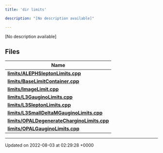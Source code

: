 ```yaml
---
title: 'dir limits'

description: "[No description available]"

---
```







[No description available]

## Files

| Name           |
| -------------- |
| **[limits/ALEPHSleptonLimits.cpp](/documentation/code/colliderbit_development/files/alephsleptonlimits_8cpp/#file-alephsleptonlimits.cpp)**  |
| **[limits/BaseLimitContainer.cpp](/documentation/code/colliderbit_development/files/baselimitcontainer_8cpp/#file-baselimitcontainer.cpp)**  |
| **[limits/ImageLimit.cpp](/documentation/code/colliderbit_development/files/imagelimit_8cpp/#file-imagelimit.cpp)**  |
| **[limits/L3GauginoLimits.cpp](/documentation/code/colliderbit_development/files/l3gauginolimits_8cpp/#file-l3gauginolimits.cpp)**  |
| **[limits/L3SleptonLimits.cpp](/documentation/code/colliderbit_development/files/l3sleptonlimits_8cpp/#file-l3sleptonlimits.cpp)**  |
| **[limits/L3SmallDeltaMGauginoLimits.cpp](/documentation/code/colliderbit_development/files/l3smalldeltamgauginolimits_8cpp/#file-l3smalldeltamgauginolimits.cpp)**  |
| **[limits/OPALDegenerateCharginoLimits.cpp](/documentation/code/colliderbit_development/files/opaldegeneratecharginolimits_8cpp/#file-opaldegeneratecharginolimits.cpp)**  |
| **[limits/OPALGauginoLimits.cpp](/documentation/code/colliderbit_development/files/opalgauginolimits_8cpp/#file-opalgauginolimits.cpp)**  |






-------------------------------

Updated on 2022-08-03 at 02:29:28 +0000
